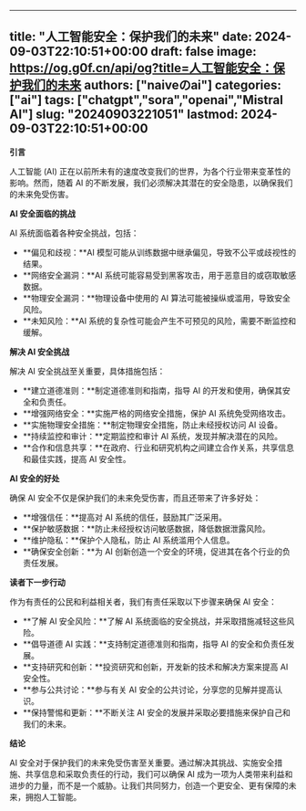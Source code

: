 
---
title: "人工智能安全：保护我们的未来"
date: 2024-09-03T22:10:51+00:00
draft: false
image: https://og.g0f.cn/api/og?title=人工智能安全：保护我们的未来
authors: ["naiveのai"]
categories: ["ai"]
tags: ["chatgpt","sora","openai","Mistral AI"]
slug: "20240903221051"
lastmod: 2024-09-03T22:10:51+00:00
---
**引言**

人工智能 (AI) 正在以前所未有的速度改变我们的世界，为各个行业带来变革性的影响。然而，随着 AI 的不断发展，我们必须解决其潜在的安全隐患，以确保我们的未来免受伤害。

**AI 安全面临的挑战**

AI 系统面临着各种安全挑战，包括：

- **偏见和歧视：**AI 模型可能从训练数据中继承偏见，导致不公平或歧视性的结果。
- **网络安全漏洞：**AI 系统可能容易受到黑客攻击，用于恶意目的或窃取敏感数据。
- **物理安全漏洞：**物理设备中使用的 AI 算法可能被操纵或滥用，导致安全风险。
- **未知风险：**AI 系统的复杂性可能会产生不可预见的风险，需要不断监控和缓解。

**解决 AI 安全挑战**

解决 AI 安全挑战至关重要，具体措施包括：

- **建立道德准则：**制定道德准则和指南，指导 AI 的开发和使用，确保其安全和负责任。
- **增强网络安全：**实施严格的网络安全措施，保护 AI 系统免受网络攻击。
- **实施物理安全措施：**制定物理安全措施，防止未经授权访问 AI 设备。
- **持续监控和审计：**定期监控和审计 AI 系统，发现并解决潜在的风险。
- **合作和信息共享：**在政府、行业和研究机构之间建立合作关系，共享信息和最佳实践，提高 AI 安全性。

**AI 安全的好处**

确保 AI 安全不仅是保护我们的未来免受伤害，而且还带来了许多好处：

- **增强信任：**提高对 AI 系统的信任，鼓励其广泛采用。
- **保护敏感数据：**防止未经授权访问敏感数据，降低数据泄露风险。
- **维护隐私：**保护个人隐私，防止 AI 系统滥用个人信息。
- **确保安全创新：**为 AI 创新创造一个安全的环境，促进其在各个行业的负责任发展。

**读者下一步行动**

作为有责任的公民和利益相关者，我们有责任采取以下步骤来确保 AI 安全：

- **了解 AI 安全风险：**了解 AI 系统面临的安全挑战，并采取措施减轻这些风险。
- **倡导道德 AI 实践：**支持制定道德准则和指南，指导 AI 的安全和负责任发展。
- **支持研究和创新：**投资研究和创新，开发新的技术和解决方案来提高 AI 安全性。
- **参与公共讨论：**参与有关 AI 安全的公共讨论，分享您的见解并提高认识。
- **保持警惕和更新：**不断关注 AI 安全的发展并采取必要措施来保护自己和我们的未来。

**结论**

AI 安全对于保护我们的未来免受伤害至关重要。通过解决其挑战、实施安全措施、共享信息和采取负责任的行动，我们可以确保 AI 成为一项为人类带来利益和进步的力量，而不是一个威胁。让我们共同努力，创造一个更安全、更有保障的未来，拥抱人工智能。